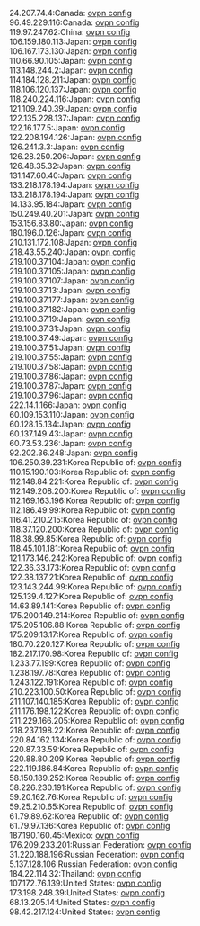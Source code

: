 24.207.74.4:Canada: [ovpn config](vpn/24_207_74_4.ovpn)  
96.49.229.116:Canada: [ovpn config](vpn/96_49_229_116.ovpn)  
119.97.247.62:China: [ovpn config](vpn/119_97_247_62.ovpn)  
106.159.180.113:Japan: [ovpn config](vpn/106_159_180_113.ovpn)  
106.167.173.130:Japan: [ovpn config](vpn/106_167_173_130.ovpn)  
110.66.90.105:Japan: [ovpn config](vpn/110_66_90_105.ovpn)  
113.148.244.2:Japan: [ovpn config](vpn/113_148_244_2.ovpn)  
114.184.128.211:Japan: [ovpn config](vpn/114_184_128_211.ovpn)  
118.106.120.137:Japan: [ovpn config](vpn/118_106_120_137.ovpn)  
118.240.224.116:Japan: [ovpn config](vpn/118_240_224_116.ovpn)  
121.109.240.39:Japan: [ovpn config](vpn/121_109_240_39.ovpn)  
122.135.228.137:Japan: [ovpn config](vpn/122_135_228_137.ovpn)  
122.16.177.5:Japan: [ovpn config](vpn/122_16_177_5.ovpn)  
122.208.194.126:Japan: [ovpn config](vpn/122_208_194_126.ovpn)  
126.241.3.3:Japan: [ovpn config](vpn/126_241_3_3.ovpn)  
126.28.250.206:Japan: [ovpn config](vpn/126_28_250_206.ovpn)  
126.48.35.32:Japan: [ovpn config](vpn/126_48_35_32.ovpn)  
131.147.60.40:Japan: [ovpn config](vpn/131_147_60_40.ovpn)  
133.218.178.194:Japan: [ovpn config](vpn/133_218_178_194.ovpn)  
133.218.178.194:Japan: [ovpn config](vpn/133_218_178_194.ovpn)  
14.133.95.184:Japan: [ovpn config](vpn/14_133_95_184.ovpn)  
150.249.40.201:Japan: [ovpn config](vpn/150_249_40_201.ovpn)  
153.156.83.80:Japan: [ovpn config](vpn/153_156_83_80.ovpn)  
180.196.0.126:Japan: [ovpn config](vpn/180_196_0_126.ovpn)  
210.131.172.108:Japan: [ovpn config](vpn/210_131_172_108.ovpn)  
218.43.55.240:Japan: [ovpn config](vpn/218_43_55_240.ovpn)  
219.100.37.104:Japan: [ovpn config](vpn/219_100_37_104.ovpn)  
219.100.37.105:Japan: [ovpn config](vpn/219_100_37_105.ovpn)  
219.100.37.107:Japan: [ovpn config](vpn/219_100_37_107.ovpn)  
219.100.37.13:Japan: [ovpn config](vpn/219_100_37_13.ovpn)  
219.100.37.177:Japan: [ovpn config](vpn/219_100_37_177.ovpn)  
219.100.37.182:Japan: [ovpn config](vpn/219_100_37_182.ovpn)  
219.100.37.19:Japan: [ovpn config](vpn/219_100_37_19.ovpn)  
219.100.37.31:Japan: [ovpn config](vpn/219_100_37_31.ovpn)  
219.100.37.49:Japan: [ovpn config](vpn/219_100_37_49.ovpn)  
219.100.37.51:Japan: [ovpn config](vpn/219_100_37_51.ovpn)  
219.100.37.55:Japan: [ovpn config](vpn/219_100_37_55.ovpn)  
219.100.37.58:Japan: [ovpn config](vpn/219_100_37_58.ovpn)  
219.100.37.86:Japan: [ovpn config](vpn/219_100_37_86.ovpn)  
219.100.37.87:Japan: [ovpn config](vpn/219_100_37_87.ovpn)  
219.100.37.96:Japan: [ovpn config](vpn/219_100_37_96.ovpn)  
222.14.1.166:Japan: [ovpn config](vpn/222_14_1_166.ovpn)  
60.109.153.110:Japan: [ovpn config](vpn/60_109_153_110.ovpn)  
60.128.15.134:Japan: [ovpn config](vpn/60_128_15_134.ovpn)  
60.137.149.43:Japan: [ovpn config](vpn/60_137_149_43.ovpn)  
60.73.53.236:Japan: [ovpn config](vpn/60_73_53_236.ovpn)  
92.202.36.248:Japan: [ovpn config](vpn/92_202_36_248.ovpn)  
106.250.39.231:Korea Republic of: [ovpn config](vpn/106_250_39_231.ovpn)  
110.15.190.103:Korea Republic of: [ovpn config](vpn/110_15_190_103.ovpn)  
112.148.84.221:Korea Republic of: [ovpn config](vpn/112_148_84_221.ovpn)  
112.149.208.200:Korea Republic of: [ovpn config](vpn/112_149_208_200.ovpn)  
112.169.163.196:Korea Republic of: [ovpn config](vpn/112_169_163_196.ovpn)  
112.186.49.99:Korea Republic of: [ovpn config](vpn/112_186_49_99.ovpn)  
116.41.210.215:Korea Republic of: [ovpn config](vpn/116_41_210_215.ovpn)  
118.37.120.200:Korea Republic of: [ovpn config](vpn/118_37_120_200.ovpn)  
118.38.99.85:Korea Republic of: [ovpn config](vpn/118_38_99_85.ovpn)  
118.45.101.181:Korea Republic of: [ovpn config](vpn/118_45_101_181.ovpn)  
121.173.146.242:Korea Republic of: [ovpn config](vpn/121_173_146_242.ovpn)  
122.36.33.173:Korea Republic of: [ovpn config](vpn/122_36_33_173.ovpn)  
122.38.137.21:Korea Republic of: [ovpn config](vpn/122_38_137_21.ovpn)  
123.143.244.99:Korea Republic of: [ovpn config](vpn/123_143_244_99.ovpn)  
125.139.4.127:Korea Republic of: [ovpn config](vpn/125_139_4_127.ovpn)  
14.63.89.141:Korea Republic of: [ovpn config](vpn/14_63_89_141.ovpn)  
175.200.149.214:Korea Republic of: [ovpn config](vpn/175_200_149_214.ovpn)  
175.205.106.88:Korea Republic of: [ovpn config](vpn/175_205_106_88.ovpn)  
175.209.13.17:Korea Republic of: [ovpn config](vpn/175_209_13_17.ovpn)  
180.70.220.127:Korea Republic of: [ovpn config](vpn/180_70_220_127.ovpn)  
182.217.170.98:Korea Republic of: [ovpn config](vpn/182_217_170_98.ovpn)  
1.233.77.199:Korea Republic of: [ovpn config](vpn/1_233_77_199.ovpn)  
1.238.197.78:Korea Republic of: [ovpn config](vpn/1_238_197_78.ovpn)  
1.243.122.191:Korea Republic of: [ovpn config](vpn/1_243_122_191.ovpn)  
210.223.100.50:Korea Republic of: [ovpn config](vpn/210_223_100_50.ovpn)  
211.107.140.185:Korea Republic of: [ovpn config](vpn/211_107_140_185.ovpn)  
211.176.198.122:Korea Republic of: [ovpn config](vpn/211_176_198_122.ovpn)  
211.229.166.205:Korea Republic of: [ovpn config](vpn/211_229_166_205.ovpn)  
218.237.198.22:Korea Republic of: [ovpn config](vpn/218_237_198_22.ovpn)  
220.84.162.134:Korea Republic of: [ovpn config](vpn/220_84_162_134.ovpn)  
220.87.33.59:Korea Republic of: [ovpn config](vpn/220_87_33_59.ovpn)  
220.88.80.209:Korea Republic of: [ovpn config](vpn/220_88_80_209.ovpn)  
222.119.186.84:Korea Republic of: [ovpn config](vpn/222_119_186_84.ovpn)  
58.150.189.252:Korea Republic of: [ovpn config](vpn/58_150_189_252.ovpn)  
58.226.230.191:Korea Republic of: [ovpn config](vpn/58_226_230_191.ovpn)  
59.20.162.76:Korea Republic of: [ovpn config](vpn/59_20_162_76.ovpn)  
59.25.210.65:Korea Republic of: [ovpn config](vpn/59_25_210_65.ovpn)  
61.79.89.62:Korea Republic of: [ovpn config](vpn/61_79_89_62.ovpn)  
61.79.97.136:Korea Republic of: [ovpn config](vpn/61_79_97_136.ovpn)  
187.190.160.45:Mexico: [ovpn config](vpn/187_190_160_45.ovpn)  
176.209.233.201:Russian Federation: [ovpn config](vpn/176_209_233_201.ovpn)  
31.220.188.196:Russian Federation: [ovpn config](vpn/31_220_188_196.ovpn)  
5.137.128.106:Russian Federation: [ovpn config](vpn/5_137_128_106.ovpn)  
184.22.114.32:Thailand: [ovpn config](vpn/184_22_114_32.ovpn)  
107.172.76.139:United States: [ovpn config](vpn/107_172_76_139.ovpn)  
173.198.248.39:United States: [ovpn config](vpn/173_198_248_39.ovpn)  
68.13.205.14:United States: [ovpn config](vpn/68_13_205_14.ovpn)  
98.42.217.124:United States: [ovpn config](vpn/98_42_217_124.ovpn)  
